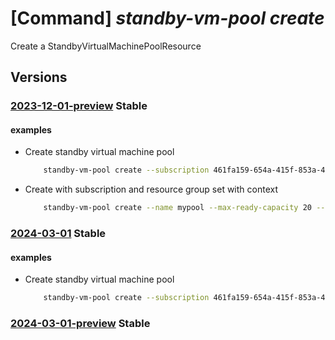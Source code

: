 # [Command] _standby-vm-pool create_

Create a StandbyVirtualMachinePoolResource

## Versions

### [2023-12-01-preview](/Resources/mgmt-plane/L3N1YnNjcmlwdGlvbnMve30vcmVzb3VyY2Vncm91cHMve30vcHJvdmlkZXJzL21pY3Jvc29mdC5zdGFuZGJ5cG9vbC9zdGFuZGJ5dmlydHVhbG1hY2hpbmVwb29scy97fQ==/2023-12-01-preview.xml) **Stable**

<!-- mgmt-plane /subscriptions/{}/resourcegroups/{}/providers/microsoft.standbypool/standbyvirtualmachinepools/{} 2023-12-01-preview -->

#### examples

- Create standby virtual machine pool
    ```bash
        standby-vm-pool create --subscription 461fa159-654a-415f-853a-40b801021944 --resource-group myrg --name mypool --max-ready-capacity 20 --vm-state Running --vmss-id /subscriptions/461fa159-654a-415f-853a-40b801021944/resourceGroups/myrg/providers/Microsoft.Compute/virtualMachineScaleSets/myvmss
    ```

- Create with subscription and resource group set with context
    ```bash
        standby-vm-pool create --name mypool --max-ready-capacity 20 --vm-state Running --vmss-id /subscriptions/461fa159-654a-415f-853a-40b801021944/resourceGroups/myrg/providers/Microsoft.Compute/virtualMachineScaleSets/myvmss
    ```

### [2024-03-01](/Resources/mgmt-plane/L3N1YnNjcmlwdGlvbnMve30vcmVzb3VyY2Vncm91cHMve30vcHJvdmlkZXJzL21pY3Jvc29mdC5zdGFuZGJ5cG9vbC9zdGFuZGJ5dmlydHVhbG1hY2hpbmVwb29scy97fQ==/2024-03-01.xml) **Stable**

<!-- mgmt-plane /subscriptions/{}/resourcegroups/{}/providers/microsoft.standbypool/standbyvirtualmachinepools/{} 2024-03-01 -->

#### examples

- Create standby virtual machine pool
    ```bash
        standby-vm-pool create --subscription 461fa159-654a-415f-853a-40b801021944 --resource-group myrg --name mypool --max-ready-capacity 20 --min-ready-capacity 10 --vm-state Running --vmss-id /subscriptions/461fa159-654a-415f-853a-40b801021944/resourceGroups/myrg/providers/Microsoft.Compute/virtualMachineScaleSets/myvmss --location eastus
    ```

### [2024-03-01-preview](/Resources/mgmt-plane/L3N1YnNjcmlwdGlvbnMve30vcmVzb3VyY2Vncm91cHMve30vcHJvdmlkZXJzL21pY3Jvc29mdC5zdGFuZGJ5cG9vbC9zdGFuZGJ5dmlydHVhbG1hY2hpbmVwb29scy97fQ==/2024-03-01-preview.xml) **Stable**

<!-- mgmt-plane /subscriptions/{}/resourcegroups/{}/providers/microsoft.standbypool/standbyvirtualmachinepools/{} 2024-03-01-preview -->
